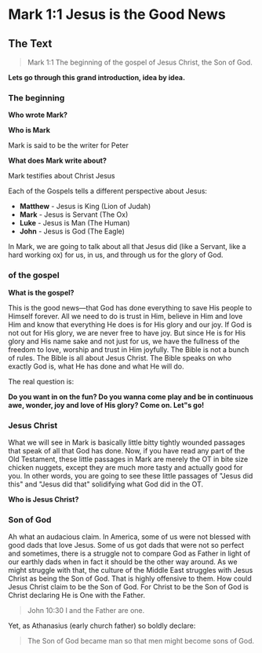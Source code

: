 # Mark 1:1 Jesus is the Good News

## The Text

>Mark 1:1 The beginning of the gospel of Jesus Christ, the Son of God.

**Lets go through this grand introduction, idea by idea.**

### The beginning

**Who wrote Mark?**

**Who is Mark**
  
Mark is said to be the writer for Peter

**What does Mark write about?**
  
Mark testifies about Christ Jesus

Each of the Gospels tells a different perspective about Jesus:

- **Matthew** - Jesus is King (Lion of Judah)
- **Mark** - Jesus is Servant (The Ox)
- **Luke** - Jesus is Man (The Human)
- **John** - Jesus is God (The Eagle)

In Mark, we are going to talk about all that Jesus did (like a Servant, like a hard working ox) for us, in us, and through us for the glory of God.

### of the gospel

**What is the gospel?**

This is the good news—that God has done everything to save His people to Himself forever. All we need to do is trust in Him, believe in Him and love Him and know that everything He does is for His glory and our joy. If God is not out for His glory, we are never free to have joy. But since He is for His glory and His name sake and not just for us, we have the fullness of the freedom to love, worship and trust in Him joyfully. The Bible is not a bunch of rules. The Bible is all about Jesus Christ. The Bible speaks on who exactly God is, what He has done and what He will do.

The real question is:

**Do you want in on the fun? Do you wanna come play and be in continuous awe, wonder, joy and love of His glory? Come on. Let"s go!**

### Jesus Christ

What we will see in Mark is basically little bitty tightly wounded passages that speak of all that God has done. Now, if you have read any part of the Old Testament, these little passages in Mark are merely the OT in bite size chicken nuggets, except they are much more tasty and actually good for you. In other words, you are going to see these little passages of "Jesus did this" and "Jesus did that" solidifying what God did in the OT.

**Who is Jesus Christ?**

### Son of God

Ah what an audacious claim. In America, some of us were not blessed with good dads that love Jesus. Some of us got dads that were not so perfect and sometimes, there is a struggle not to compare God as Father in light of our earthly dads when in fact it should be the other way around. As we might struggle with that, the culture of the Middle East struggles with Jesus Christ as being the Son of God. That is highly offensive to them. How could Jesus Christ claim to be the Son of God. For Christ to be the Son of God is Christ declaring He is One with the Father.

>John 10:30 I and the Father are one.

Yet, as Athanasius (early church father) so boldly declare:

>The Son of God became man so that men might become sons of God.
